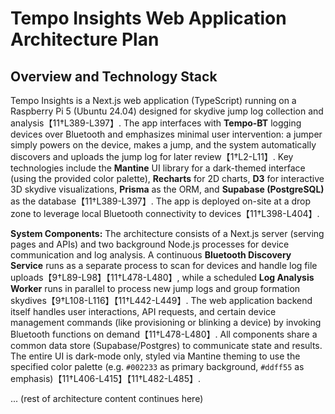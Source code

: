 # Tempo Insights Web Application Architecture Plan

## Overview and Technology Stack  
Tempo Insights is a Next.js web application (TypeScript) running on a Raspberry Pi 5 (Ubuntu 24.04) designed for skydive jump log collection and analysis【11†L389-L397】. The app interfaces with **Tempo-BT** logging devices over Bluetooth and emphasizes minimal user intervention: a jumper simply powers on the device, makes a jump, and the system automatically discovers and uploads the jump log for later review【1†L2-L11】. Key technologies include the **Mantine** UI library for a dark-themed interface (using the provided color palette), **Recharts** for 2D charts, **D3** for interactive 3D skydive visualizations, **Prisma** as the ORM, and **Supabase (PostgreSQL)** as the database【11†L389-L397】. The app is deployed on-site at a drop zone to leverage local Bluetooth connectivity to devices【11†L398-L404】. 

**System Components:** The architecture consists of a Next.js server (serving pages and APIs) and two background Node.js processes for device communication and log analysis. A continuous **Bluetooth Discovery Service** runs as a separate process to scan for devices and handle log file uploads【9†L89-L98】【11†L478-L480】, while a scheduled **Log Analysis Worker** runs in parallel to process new jump logs and group formation skydives【9†L108-L116】【11†L442-L449】. The web application backend itself handles user interactions, API requests, and certain device management commands (like provisioning or blinking a device) by invoking Bluetooth functions on demand【11†L478-L480】. All components share a common data store (Supabase/Postgres) to communicate state and results. The entire UI is dark-mode only, styled via Mantine theming to use the specified color palette (e.g. `#002233` as primary background, `#ddff55` as emphasis)【11†L406-L415】【11†L482-L485】. 

... (rest of architecture content continues here)
